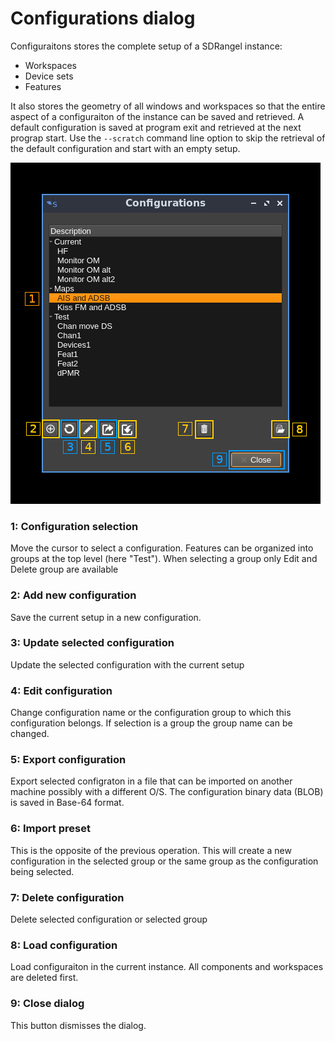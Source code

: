 <h1>Configurations dialog</h1>

Configuraitons stores the complete setup of a SDRangel instance:

  - Workspaces
  - Device sets
  - Features

It also stores the geometry of all windows and workspaces so that the entire aspect of a configuraiton of the instance can be saved and retrieved. A default configuration is saved at program exit and retrieved at the next prograp start. Use the `--scratch` command line option to skip the retrieval of the default configuration and start with an empty setup.

![Workspaces feature presets](../doc/img/Configurations.png)

<h3>1: Configuration selection</h3>

Move the cursor to select a configuration. Features can be organized into groups at the top level (here "Test"). When selecting a group only Edit and Delete group are available

<h3>2: Add new configuration</h3>

Save the current setup in a new configuration.

<h3>3: Update selected configuration</h3>

Update the selected configuration with the current setup

<h3>4: Edit configuration</h3>

Change configuration name or the configuration group to which this configuration belongs. If selection is a group the group name can be changed.

<h3>5: Export configuration</h3>
Export selected configraton in a file that can be imported on another machine possibly with a different O/S. The configuration binary data (BLOB) is saved in Base-64 format.

<h3>6: Import preset</h3>
This is the opposite of the previous operation. This will create a new configuration in the selected group or the same group as the configuration being selected.

<h3>7: Delete configuration</h3>

Delete selected configuration or selected group

<h3>8: Load configuration</h3>

Load configuraiton in the current instance. All components and workspaces are deleted first.

<h3>9: Close dialog</h3>

This button dismisses the dialog.
